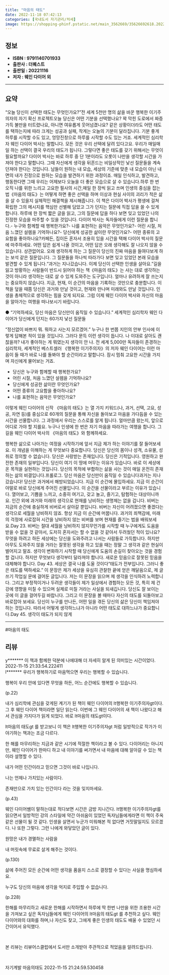 ```yaml
---
title: "마음의 태도"
date: 2022-11-18 07:42:13
categories: [국내도서 자기관리/처세]
image: https://shopping-phinf.pstatic.net/main_3562669/35626692618.20221103185552.jpg
---
```


## **정보**

- **ISBN : 9791140701933**
- **출판사 : 더퀘스트**
- **출판일 : 20221116**
- **저자 : 웨인 다이어 외**

------



## **요약**

“오늘 당신이 선택한 태도는 무엇인가요?”전 세계 5천만 명의 삶을 바꾼 행복한 이기주의자의 자기 확신 프로젝트오늘 당신은 어떤 기분을 선택했나요? 꽉 막힌 도로에서 짜증 가득 불만을 터트렸나요, 아니면 여유롭게 웃어넘겼나요? 같은 상황이더라도 어떤 태도를 택하는지에 따라 크게는 성공과 실패, 작게는 오늘의 기분이 달라집니다. 기분 좋게 하루를 시작할 수도 있고, 엉망진창으로 하루를 시작할 수도 있는 거죠. 세계적인 심리학자 웨인 다이어 박사는 말합니다. 모든 것은 우리 선택에 달려 있다고요. 우리가 매일매일 하는 선택이 결국 우리의 태도가 됩니다. 그렇다면 좋은 태도를 갖기 위해서는 무엇이 필요할까요? 다이어 박사는 바로 하루 중 단 1분이라도 오롯이 나만을 생각할 시간을 가져야 한다고 말합니다. 그때 자신에게 생각을 뒤흔드는 비일상적인 낯선 질문들을 계속 던져야 한다는 것입니다. 남들이 원하는 내 모습, 세상의 기준에 맞춘 내 모습이 아닌 내면의 내가 진정으로 원하는 모습을 발견하기 위한 과정이죠. 매일 인식하고, 발견하고, 행동한다면 그때 우리는 어제보다 오늘을 더 좋은 모습으로 살 수 있습니다.하루 한 번 오직 나를 위한 느리고 고요한 필사의 시간,매일 한 장씩 읽고 쓰며 인생의 중심을 잡는 법《마음의 태도》는 어떻게 하면 좋은 선택을 하며 이상과 현실 사이의 괴리가 적은 삶을 살 수 있을지 실체적인 해결책을 제시해줍니다. 이 책은 다이어 박사가 평생에 걸쳐 확립한 그의 메시지를 핵심만 선별해 담았고 그가 던지는 질문에 직접 답을 쓸 수 있게 합니다. 하루에 한 장씩 짧은 글을 읽고, 그의 질문에 답을 하다 보면 잊고 있었던 나의 진정한 모습을 마주할 수 있을 것입니다. 다이어 박사는 독자들에게 이런 질문을 합니다.- 누구와 함께할 때 행복한가요?- 나를 표현하는 음악은 무엇인가요?- 어린 시절, 처음 느꼈던 설렘을 기억하나요?- 당신에게 성공한 삶이란 무엇인가요?- 어떤 종류의 고요함을 좋아하나요?카페든, 집이든 혼자서 조용히 있을 시간을 택해 다이어 박사의 질문에 마주하세요. 어떤 답은 쉽게 나올 것이고, 어떤 답은 오래 생각해도 잘 나오지 않을 수 있습니다. 상관없어요. 오래 생각하게 하는 그 질문이 당신의 진짜 마음을 들여다보게 하는 보석 같은 질문입니다. 그 질문들을 하나씩 따라가다 보면 잊고 있었던 본래 모습을 발견할 수 있게 됩니다.“과거는 지나갔습니다. 이제 당신이 선택한 인생을 살아요.”길을 잃고 방황하는 사람들이 반드시 읽어야 하는 책《마음의 태도》는 사는 대로 생각하는 것이 아니라 생각하는 대로 살 수 있게 도와주는 도구입니다. 얼마나 유려하게 잘 쓰는지는 중요하지 않습니다. 지금, 현재, 이 순간의 마음을 기록하는 것만으로 충분합니다. 이 책을 덮을 때쯤 당신은 과거와 만날 것이고, 현재와 만나며 미래와도 만날 것입니다. 인생을 총체적으로 생각하는 힘을 갖게 되지요. 그럼 이제 웨인 다이어 박사와 자신의 마음을 알아가는 여행을 떠나보시기 바랍니다.

● “기억하세요, 당신 마음은 당신만이 움직일 수 있습니다.”
세계적인 심리학자 웨인 다이어가 당신에게 던지는 60가지 낯선 질문들

“정신없이 바쁘지 뭐. 뭐하고 사는지 모르겠어.” 
누구나 한 번쯤 지인의 안부 인사에 이렇게 답해본 적이 있을 것입니다. 그러다 문득 이런 생각이 듭니다. 나 이대로 살아도 괜찮을까? 내가 좋아하는 게 뭐였는지 생각이 안 나. 전 세계 5,000만 독자들이 존경하는 심리학자, 세계적인 베스트셀러 《행복한 이기주의자》의 저자 웨인 다이어는 이런 마음이 들 때가 바로 나를 돌봐야 할 순간이라고 말합니다. 잠시 멈춰 고요한 시간을 가지며 자신에게 물어보는 거죠. 

- 당신은 누구와 함께할 때 행복한가요?
- 어린 시절, 처음 느꼈던 설렘을 기억하나요?
- 당신에게 성공한 삶이란 무엇인가요?
- 어떤 종류의 고요함을 좋아하나요?
- 나를 표현하는 음악은 무엇인가요?

이렇게 웨인 다이어의 신작 《마음의 태도》는 열 가지 키워드(나, 과거, 선택, 고요, 성공, 자연 등)를 중심으로 60개의 질문을 통해 자신을 돌아보고 마음을 가다듬을 수 있는 시간을 선물합니다. 그 과정에서 우리는 스스로를 알게 됩니다. 얼마만큼 왔는지, 앞으로 어디로 가야 할 지를요. 누구나 인생에 한 번은 자기 마음을 따라가는 여행을 합니다. 그 길을 웨인 다이어 박사의 《마음의 태도》와 함께하세요.

행복한 삶으로 나아가는 여정을 시작하기에 앞서 지금 제가 하는 이야기를 잘 들어보세요. 이 개념을 이해하는 게 무엇보다 중요합니다. 당신은 당신의 몸이나 성격, 소유물, 성취로 정의할 수 없습니다. 당신은 사랑받는 존재입니다. 당신은 기적입니다. 영원하고 완전한 존재의 일부입니다. 당신이 여기 이 땅에 머무는 이유가 있습니다. 바로 이 세상에 온 목적을 실현하는 것입니다. 당신의 목적에 부합하는 삶을 사는 것이 매일 온전히 존재하는 삶의 비결입니다.프롤로그. 당신 마음은 당신만이 움직일 수 있습니다과거는 지나갔습니다! 당신은 과거에서 해방되었습니다. 지금 이 순간에 몰입하세요. 지금 이 순간이야말로 바로 당신에게 주어진 선물입니다. 이 순간을 선물이라고 부르는 이유가 있습니다. 열어보고, 기쁨을 느끼고, 소중히 여기고, 갖고 놀고, 즐기고, 탐험하는 대상이니까요. 인간 외에 과거와 미래의 생각으로 현재를 낭비하는 생명체는 없을 겁니다. 비버는 지금의 순간에 충실하게 비버로서 살아갈 뿐입니다. 비버는 자신이 어려졌으면 좋겠다는 생각으로 세월을 낭비하지 않죠. 항상 지금 이 순간에 머뭅니다. 과거의 죄책감에, 미래의 걱정에 사로잡혀 시간을 낭비하지 않는 비버를 보며 현재를 즐기는 법을 배워보세요.Day 23. 비버는 절대 세월을 낭비하지 않지무언가를 시작할 때 누구에게도 도움을 받을 수 없을 것 같아서, 도저히 혼자서는 할 수 없을 것 같아서 두려웠던 적이 있나요? 무엇을 하려고 하든 세상에는 당신을 도와주려고 나서는 사람들로 가득합니다. 하지만 아무도 도와주지 않을 거라는 잘못된 생각을 하고 있을 때는 정말 그 생각과 같은 현실이 벌어지고 말죠. 생각이 변화하기 시작할 때 당신에게 도움의 손길이 찾아오는 것을 경험할 겁니다. 하지만 무엇보다 생각부터 달라져야 합니다. 새로운 믿음으로 잘못된 믿음을 대체해야 합니다. Day 43. 세상은 결국 나를 도울 것이다“태도가 전부입니다. 그러니 좋은 태도를 택하세요.” 이 문장은 제가 세상을 유심히 관찰한 끝에 얻은 깨달음으로, 제 글쓰기 작업실 문에 걸어둔 글입니다. 저는 이 문장을 읽으며 제 생각을 인식하려 노력합니다. 그리고 부정적이거나 두려운 생각들이 제가 일상에서 경험하는 모든 것, 특히 제 건강에 영향을 미칠 수 있으며 실제로 미칠 거라는 사실을 되새깁니다. 당신도 잘 보이는 곳에 이 글을 걸어두길 바랍니다. 그리고 이 문장을 볼 때마다 자신의 태도를 되돌아보고 바로잡아 보세요. 당신이 누구를 만나든, 어떤 일을 겪든 당신의 삶은 당신이 책임져야 하는 것입니다. 따라서 어떻게 생각하느냐가 아니라 어떤 태도로 대하느냐가 중요합니다.Day 45. 생각이 태도가 되지 않게

------

#마음의 태도


## **리뷰** 

  y******* 이 책과 함께한 덕분에 나에대해 더 자세히 알게 된 의미있는 시간이었다. 2022-11-15 21:33:54.222411 <br/>  l******* 우리가 행복하기로 마음먹으면 우리는 행복할 수 있습니다.

행복이 우리 안에 있다면 무엇을 하든, 어느 순간에도 행복할 수 있습니다.

(p.22)

내가 심리학에 관심을 갖게된 계기가 된 책이 웨인 다이어의 lt행복한 이기주의자gt이다. 그 후 웨인 다이어 책이라면 일단 읽는다. 이번에 그 웨인 다이어의 새 책이 나왔다고 해서 관심을 가지다가 읽게 되었다. 바로 lt마음의 태도gt이다.


lt마음의 태도gt 를 받고보니 이 책은 lt행복한 이기주의자gt 처럼 일방적으로 작가가 이야기하는 책과는 조금 다르다.

한 해를 마무리하는 지금과 같은 시기에 적절한 책이라고 볼 수 있다. 다이어리는 아니지만, 웨인 다이어가 한마디 하고 내 이야기를 써가면서 내 마음에 대해 알아갈 수 있는 책이라 설명할 수 있다. 

내가 어떤 인간이라고 믿으면 그것이 바로 나입니다.

나는 언제나 가치있는 사람이다.

존재만으로 가치 있는 인간이다 라는 것을 잊지마세요.

(p.43)


웨인 다이어쌤이 말하는대로 적다보면 시간은 금방 지나간다. lt행복한 이기주의자gt를 읽으면서 일방적인 강의 스타일에 약간 아쉬움이 있었던 독자님들에게라면 이 책이 주옥같은 선물이 될 것 같다. 인생을 살면서 누군가 미워해본 적 없다면 거짓말일지도 모르겠다. 나 또한 그렇다. 그런 나에게 와닿았던 글이 있다. 

원망은 내가 경멸하는 사람을

내 머릿속에 무료로 살게 해주는 것이다.

(p.130)


삶에 주어진 모든 순간에 어떤 생각을 품을지 스스로 결정할 수 있다는 사실을 명심하세요.

누구도 당신의 마음에 생각을 억지로 주입할 수 없습니다.

(p.228)

한해를 마무리하고 새로운 한해를 시작하면서 하루에 딱 한번 나만을 위한 조용한 시간을 가져보고 싶은 독자님들에게 웨인 다이어의 lt마음의 태도gt 를 추천하고 싶다. 웨인 다이어와의 대화를 하며,나 자신도 찾고, 그에게 좋은 인생의 태도도 배울 수 있었던 시간이어서 유익했다. 

​

본 리뷰는 리뷰어스클럽에서 도서만 소개받아 주관적으로 적었음을 알려드립니다.

​

자기계발 마음의태도 2022-11-15 21:24:59.530458 <br/>
